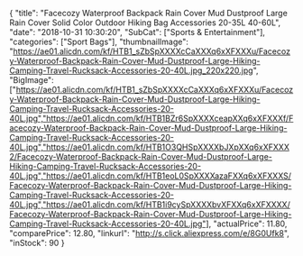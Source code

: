 {
	"title": "Facecozy Waterproof Backpack Rain Cover Mud Dustproof Large Rain Cover Solid Color Outdoor Hiking Bag Accessories 20-35L 40-60L",
	"date": "2018-10-31 10:30:20",
	"SubCat": ["Sports & Entertainment"],
	"categories": ["Sport Bags"],
	"thumbnailImage": "https://ae01.alicdn.com/kf/HTB1_sZbSpXXXXcCaXXXq6xXFXXXu/Facecozy-Waterproof-Backpack-Rain-Cover-Mud-Dustproof-Large-Hiking-Camping-Travel-Rucksack-Accessories-20-40L.jpg_220x220.jpg",
	"BigImage": ["https://ae01.alicdn.com/kf/HTB1_sZbSpXXXXcCaXXXq6xXFXXXu/Facecozy-Waterproof-Backpack-Rain-Cover-Mud-Dustproof-Large-Hiking-Camping-Travel-Rucksack-Accessories-20-40L.jpg","https://ae01.alicdn.com/kf/HTB1BZr6SpXXXXceapXXq6xXFXXXf/Facecozy-Waterproof-Backpack-Rain-Cover-Mud-Dustproof-Large-Hiking-Camping-Travel-Rucksack-Accessories-20-40L.jpg","https://ae01.alicdn.com/kf/HTB1O3QHSpXXXXbJXpXXq6xXFXXX2/Facecozy-Waterproof-Backpack-Rain-Cover-Mud-Dustproof-Large-Hiking-Camping-Travel-Rucksack-Accessories-20-40L.jpg","https://ae01.alicdn.com/kf/HTB1eoL0SpXXXXazaFXXq6xXFXXXS/Facecozy-Waterproof-Backpack-Rain-Cover-Mud-Dustproof-Large-Hiking-Camping-Travel-Rucksack-Accessories-20-40L.jpg","https://ae01.alicdn.com/kf/HTB1i9cySpXXXXbvXFXXq6xXFXXXX/Facecozy-Waterproof-Backpack-Rain-Cover-Mud-Dustproof-Large-Hiking-Camping-Travel-Rucksack-Accessories-20-40L.jpg"],
	"actualPrice": 11.80,
	"comparePrice": 12.80,
	"linkurl": "http://s.click.aliexpress.com/e/8G0Ufk8",
	"inStock": 90
}
